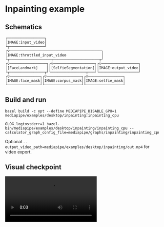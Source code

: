 # Inpainting example

## Schematics

```
┌─────────────────┐                                           
│IMAGE:input_video│                                           
└┬────────────────┘                                           
┌▽──────────────────────────────────────────┐                 
│IMAGE:throttled_input_video                │                 
└┬───────────────────┬─────────────────────┬┘                 
┌▽─────────────────┐┌▽───────────────────┐┌▽─────────────────┐
│[FaceLandmark]    ││[SelfieSegmentation]││IMAGE:output_video│
└┬────────────────┬┘└────────────────┬───┘└──────────────────┘
┌▽──────────────┐┌▽────────────────┐┌▽────────────────┐       
│IMAGE:face_mask││IMAGE:corpus_mask││IMAGE:selfie_mask│       
└───────────────┘└─────────────────┘└─────────────────┘       
```

## Build and run

```
bazel build -c opt --define MEDIAPIPE_DISABLE_GPU=1 mediapipe/examples/desktop/inpainting:inpainting_cpu
```

```
GLOG_logtostderr=1 bazel-bin/mediapipe/examples/desktop/inpainting/inpainting_cpu --calculator_graph_config_file=mediapipe/graphs/inpainting/inpainting_cpu.pbtxt
```

Optional `--output_video_path=mediapipe/examples/desktop/inpainting/out.mp4` for video export.

## Visual checkpoint

![video](./out.mp4)